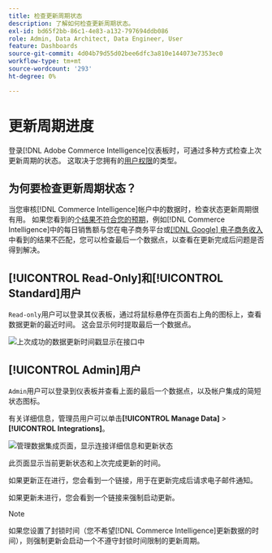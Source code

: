```yaml
---
title: 检查更新周期状态
description: 了解如何检查更新周期状态。
exl-id: bd65f2bb-86c1-4e83-a132-797694ddb086
role: Admin, Data Architect, Data Engineer, User
feature: Dashboards
source-git-commit: 4d04b79d55d02bee6dfc3a810e144073e7353ec0
workflow-type: tm+mt
source-wordcount: '293'
ht-degree: 0%

---
```


# 更新周期进度

登录[!DNL Adobe Commerce Intelligence]仪表板时，可通过多种方式检查上次更新周期的状态。 这取决于您拥有的[用户权限](../administrator/user-management/user-management.md)的类型。

## 为何要检查更新周期状态？

当您审核[!DNL Commerce Intelligence]帐户中的数据时，检查状态更新周期很有用。 如果您看到的[个结果不符合您的预期](../data-analyst/data-warehouse-mgr/data-and-updates-faq.md)，例如[!DNL Commerce Intelligence]中的每日销售额与您在电子商务平台或[[!DNL Google] 电子商务收入](https://experienceleague.adobe.com/docs/commerce-knowledge-base/kb/troubleshooting/miscellaneous/diagnosing-google-ecommerce-revenue-discrepancies.html)中看到的结果不匹配，您可以检查最后一个数据点，以查看在更新完成后问题是否得到解决。

## [!UICONTROL Read-Only]和[!UICONTROL Standard]用户

`Read-only`用户可以登录其仪表板，通过将鼠标悬停在页面右上角的图标上，查看数据更新的最近时间。 这会显示何时提取最后一个数据点。

![上次成功的数据更新时间戳显示在接口](../../mbi/assets/last-success-data.png)中

## [!UICONTROL Admin]用户

`Admin`用户可以登录到仪表板并查看上面的最后一个数据点，以及帐户集成的简短状态图标。

有关详细信息，管理员用户可以单击&#x200B;**[!UICONTROL Manage Data]** > **[!UICONTROL Integrations]**。

![管理数据集成页面，显示连接详细信息和更新状态](../../mbi/assets/detail-manage-data-integrations.png)

此页面显示当前更新状态和上次完成更新的时间。

如果更新正在进行，您会看到一个链接，用于在更新完成后请求电子邮件通知。

如果更新未进行，您会看到一个链接来强制启动更新。

>[!NOTE]
>
>如果您设置了封锁时间（您不希望[!DNL Commerce Intelligence]更新数据的时间），则强制更新会启动一个不遵守封锁时间限制的更新周期。
